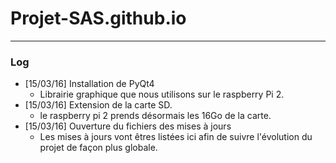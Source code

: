 # Projet-SAS.github.io
____

### Log
* [15/03/16] Installation de PyQt4
	* Librairie graphique que nous utilisons sur le raspberry Pi 2.
* [15/03/16] Extension de la carte SD.
	* le raspberry pi 2 prends désormais les 16Go de la carte.
* [15/03/16] Ouverture du fichiers des mises à jours
	* Les mises à jours vont êtres listées ici afin de suivre l'évolution du projet de façon plus globale.
